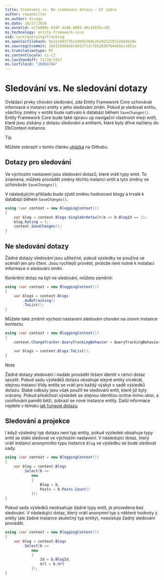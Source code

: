 ```yaml
---
title: Sledování vs. Ne sledování dotazy – EF jádra
author: rowanmiller
ms.author: divega
ms.date: 10/27/2016
ms.assetid: e17e060c-929f-4180-8883-40c438fbcc01
ms.technology: entity-framework-core
uid: core/querying/tracking
ms.openlocfilehash: 9a22c893f3b1e9991560e25e0252287a2844b39e
ms.sourcegitcommit: 3b6159db8a6c0653f13c7b528367b4e69ac3d51e
ms.translationtype: MT
ms.contentlocale: cs-CZ
ms.lasthandoff: 11/28/2017
ms.locfileid: "26054784"
---
```

# <a name="tracking-vs-no-tracking-queries"></a>Sledování vs. Ne sledování dotazy

Ovládací prvky chování sledování, zda Entity Framework Core uchovávat informace o instanci entity v jeho sledování změn. Pokud je sledovat entitu, všechny změny v entitě bude natrvalo k databázi během `SaveChanges()`. Entity Framework Core bude také opravu up navigační vlastnosti mezi entit, které jsou získány z dotazu sledování a entitami, které byly dříve načteny do DbContext instance.

> [!TIP]  
> Můžete zobrazit v tomto článku [ukázka](https://github.com/aspnet/EntityFramework.Docs/tree/master/samples/core/Querying) na Githubu.

## <a name="tracking-queries"></a>Dotazy pro sledování

Ve výchozím nastavení jsou sledování dotazů, které vrátí typy entit. To znamená, můžete provádět změny těchto instancí entit a tyto změny ve uchováván `SaveChanges()`.

V následujícím příkladu bude zjistil změnu hodnocení blogy a trvalé k databázi během `SaveChanges()`.

<!-- [!code-csharp[Main](samples/core/Querying/Querying/Tracking/Sample.cs)] -->
``` csharp
using (var context = new BloggingContext())
{
    var blog = context.Blogs.SingleOrDefault(b => b.BlogId == 1);
    blog.Rating = 5;
    context.SaveChanges();
}
```

## <a name="no-tracking-queries"></a>Ne sledování dotazy

Žádné dotazy sledování jsou užitečné, pokud výsledky se používá ve scénáři jen pro čtení. Jsou rychlejší provést, protože není nutné k instalaci informace o sledování změn.

Konkrétní dotaz na být ne sledování, můžete zaměnit:

<!-- [!code-csharp[Main](samples/core/Querying/Querying/Tracking/Sample.cs?highlight=4)] -->
``` csharp
using (var context = new BloggingContext())
{
    var blogs = context.Blogs
        .AsNoTracking()
        .ToList();
}
```

Můžete také změnit výchozí nastavení sledování chování na úrovni instance kontextu:

<!-- [!code-csharp[Main](samples/core/Querying/Querying/Tracking/Sample.cs?highlight=3)] -->
``` csharp
using (var context = new BloggingContext())
{
    context.ChangeTracker.QueryTrackingBehavior = QueryTrackingBehavior.NoTracking;

    var blogs = context.Blogs.ToList();
}
```

> [!NOTE]  
> Žádné dotazy sledování i nadále provádět řešení identit v rámci dotaz spustit. Pokud sadu výsledků dotazu obsahuje stejné entity vícekrát, stejnou instanci třídy entita se vrátí pro každý výskyt v sadě výsledků dotazu. Slabé odkazy jsou však použít ke sledování entit, které již byly vráceny. Pokud předchozí výsledek se stejnou identitou ocitne mimo obor, a uvolňování paměti běží, zobrazí se nové instance entity. Další informace najdete v tématu [jak funguje dotazu](overview.md).

## <a name="tracking-and-projections"></a>Sledování a projekce

I když výsledný typ dotazu není typ entity, pokud výsledek obsahuje typy entit se stále sledovat ve výchozím nastavení. V následující dotaz, který vrátí instanci anonymního typu instance `Blog` ve výsledku se bude sledovat sady.

<!-- [!code-csharp[Main](samples/core/Querying/Querying/Tracking/Sample.cs?highlight=7)] -->
``` csharp
using (var context = new BloggingContext())
{
    var blog = context.Blogs
        .Select(b =>
            new
            {
                Blog = b,
                Posts = b.Posts.Count()
            });
}
```

Pokud sada výsledků neobsahuje žádné typy entit, je provedena bez sledování. V následující dotaz, který vrátí anonymní typ s některé hodnoty z entity (ale žádné instance skutečný typ entity), neexistuje žádný sledování provádět.

<!-- [!code-csharp[Main](samples/core/Querying/Querying/Tracking/Sample.cs)] -->
``` csharp
using (var context = new BloggingContext())
{
    var blog = context.Blogs
        .Select(b =>
            new
            {
                Id = b.BlogId,
                Url = b.Url
            });
}
```
